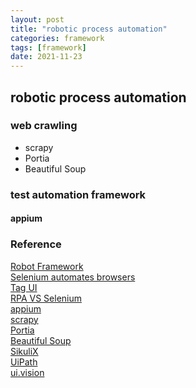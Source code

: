 ```yaml
---
layout: post
title: "robotic process automation"
categories: framework
tags: [framework]
date: 2021-11-23
---
```


## robotic process automation

### web crawling

* scrapy
* Portia
* Beautiful Soup

### test automation framework

#### appium


### Reference
[Robot Framework](https://robotframework.org/)  
[Selenium automates browsers](https://www.selenium.dev/)  
[Tag UI](https://nandan.info/tag-ui-open-source-rpa/)  
[RPA VS Selenium](https://www.besanttechnologies.com/rpa-vs-selenium)  
[appium](http://appium.io/)  
[scrapy](https://scrapy.org/)  
[Portia](https://github.com/scrapinghub/portia)  
[Beautiful Soup](https://www.crummy.com/software/BeautifulSoup/bs4/doc/)  
[SikuliX](http://sikulix.com/)  
[UiPath](https://www.uipath.com/)  
[ui.vision](https://ui.vision/)  
